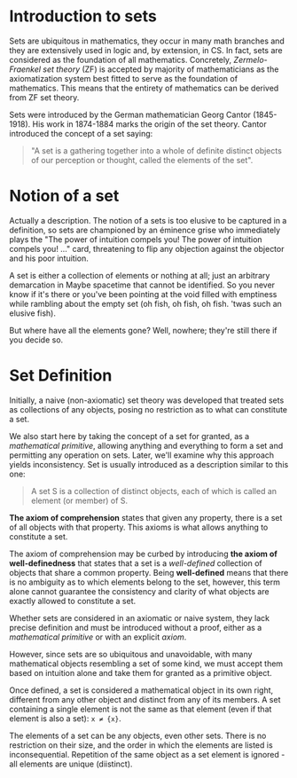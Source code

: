 # Introduction to sets

Sets are ubiquitous in mathematics, they occur in many math branches and they are extensively used in logic and, by extension, in CS. In fact, sets are considered as the foundation of all mathematics. Concretely, *Zermelo-Fraenkel set theory* (ZF) is accepted by majority of mathematicians as the axiomatization system best fitted to serve as the foundation of mathematics. This means that the entirety of mathematics can be derived from ZF set theory.

Sets were introduced by the German mathematician Georg Cantor (1845-1918). His work in 1874-1884 marks the origin of the set theory. Cantor introduced the concept of a set saying:

>"A set is a gathering together into a whole of definite distinct objects of our perception or thought, called the elements of the set".

# Notion of a set

Actually a description. The notion of a sets is too elusive to be captured in a definition, so sets are championed by an éminence grise who immediately plays the "The power of intuition compels you! The power of intuition compels you! …" card, threatening to flip any objection against the objector and his poor intuition.

A set is either a collection of elements or nothing at all; just an arbitrary demarcation in Maybe spacetime that cannot be identified. So you never know if it's there or you've been pointing at the void filled with emptiness while rambling about the empty set (oh fish, oh fish, oh fish. 'twas such an elusive fish).

But where have all the elements gone? Well, nowhere; they're still there if you decide so.

# Set Definition

Initially, a naive (non-axiomatic) set theory was developed that treated sets as collections of any objects, posing no restriction as to what can constitute a set.

We also start here by taking the concept of a set for granted, as a *mathematical primitive*, allowing anything and everything to form a set and permitting any operation on sets. Later, we'll examine why this approach yields inconsistency. Set is usually introduced as a description similar to this one:

> A set S is a collection of distinct objects, each of which is called an element (or member) of S.

**The axiom of comprehension** states that given any property, there is a set of all objects with that property. This axioms is what allows anything to constitute a set.

The axiom of comprehension may be curbed by introducing **the axiom of well-definedness** that states that a set is a *well-defined* collection of objects that share a common property. Being **well-defined** means that there is no ambiguity as to which elements belong to the set, however, this term alone cannot guarantee the consistency and clarity of what objects are exactly allowed to constitute a set.

Whether sets are considered in an axiomatic or naive system, they lack precise definition and must be introduced without a proof, either as a *mathematical primitive* or with an explicit *axiom*.

However, since sets are so ubiquitous and unavoidable, with many mathematical objects resembling a set of some kind, we must accept them based on intuition alone and take them for granted as a primitive object.

Once defined, a set is considered a mathematical object in its own right, different from any other object and distinct from any of its members. A set containing a single element is not the same as that element (even if that element is also a set): `x ≠ {x}`.

The elements of a set can be any objects, even other sets. There is no restriction on their size, and the order in which the elements are listed is inconsequential. Repetition of the same object as a set element is ignored - all elements are unique (diistinct).
